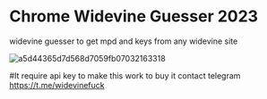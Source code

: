# Chrome Widevine Guesser 2023
 widevine guesser to get mpd and keys from any widevine site

![a5d44365d7d568d7059fb07032163318](https://github.com/widevineleak/Chrome-Widevine-Guesser-2023/assets/107879710/f8594ea2-7525-4a60-858d-4a90401738b8)


#It require api key to make this work to buy it contact telegram https://t.me/widevinefuck
